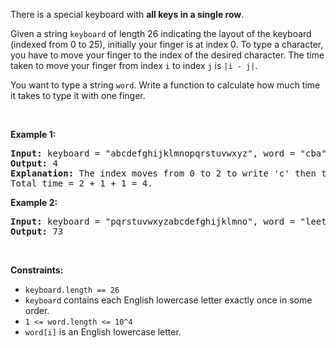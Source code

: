 <div><p>There is a special keyboard with <strong>all keys in a single row</strong>.</p>

<p>Given a string <code>keyboard</code> of length 26 indicating the layout of the keyboard (indexed from 0 to&nbsp;25), initially your finger is at index 0. To type a character, you have to move your finger to the index of the desired character. The time taken to move your finger from index <code>i</code> to index <code>j</code> is <code>|i - j|</code>.</p>

<p>You want to type a string <code>word</code>. Write a function to calculate how much time it takes to type it with one finger.</p>

<p>&nbsp;</p>
<p><strong>Example 1:</strong></p>

<pre><strong>Input:</strong> keyboard = "abcdefghijklmnopqrstuvwxyz", word = "cba"
<strong>Output:</strong> 4
<strong>Explanation: </strong>The index moves from 0 to 2 to write 'c' then to 1 to write 'b' then to 0 again to write 'a'.
Total time = 2 + 1 + 1 = 4. 
</pre>

<p><strong>Example 2:</strong></p>

<pre><strong>Input:</strong> keyboard = "pqrstuvwxyzabcdefghijklmno", word = "leetcode"
<strong>Output:</strong> 73
</pre>

<p>&nbsp;</p>
<p><strong>Constraints:</strong></p>

<ul>
	<li><code>keyboard.length == 26</code></li>
	<li><code><font face="monospace">keyboard</font></code> contains each&nbsp;English lowercase letter&nbsp;exactly once in some order.</li>
	<li><code>1 &lt;= word.length &lt;= 10^4</code></li>
	<li><code>word[i]</code>&nbsp;is an English lowercase letter.</li>
</ul>
</div>